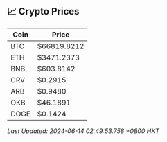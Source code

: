 ## 📈 Crypto Prices

| Coin | Price |
| ---- | ----- |
| BTC | $66819.8212 |
| ETH | $3471.2373 |
| BNB | $603.8142 |
| CRV | $0.2915 |
| ARB | $0.9480 |
| OKB | $46.1891 |
| DOGE | $0.1424 |

_Last Updated: 2024-06-14 02:49:53.758 +0800 HKT_